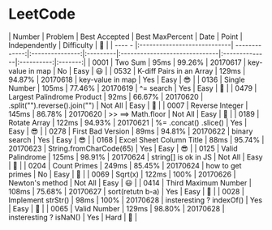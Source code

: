 # LeetCode


| Number | Problem                     | Best Accepted | Best MaxPercent | Date     | Point                         | Independently | Difficulty |   💖   |
| ---- - |:----------------------------| -------------:|:---------------:|:---------|:------------------------------|:--------------|:----------:|:-------:|
| 0001   | Two Sum                     | 95ms          | 99.26%          | 20170617 | key-value in map              | No            |    Easy    |   😃   |
| 0532   | K-diff Pairs in an Array    | 129ms         | 94.87%          | 20170618 | key-value in map              | Yes           |    Easy    |   😎   |
| 0136   | Single Number               | 105ms         | 77.46%          | 20170619 | ^= search                     | Yes           |    Easy    |   🙂   |
| 0479   | Largest Palindrome Product  | 92ms          | 66.67%          | 20170620 | .split("").reverse().join("") | Not All       |    Easy    |   🤢   |
| 0007   | Reverse Integer             | 145ms         | 86.78%          | 20170620 | >>   ==>   Math.floor         | Not All       |    Easy    |   🙂   |
| 0189   | Rotate Array                | 122ms         | 94.93%          | 20170621 | %=  .concat()  .slice()       | Yes           |    Easy    |   😎   |
| 0278   | First Bad Version           | 89ms          | 94.81%          | 20170622 | binary search                 | Yes           |    Easy    |   😎   |
| 0168   | Excel Sheet Column Title    | 88ms          | 95.74%          | 20170623 | String.fromCharCode(65)       | Yes           |    Easy    |   😎   |
| 0125   | Valid Palindrome            | 125ms         | 98.91%          | 20170624 | string[] is ok in JS          | Not All       |    Easy    |   🙂   |
| 0204   | Count Primes                | 249ms         | 85.45%          | 20170624 | how to get primes             | No            |    Easy    |   🤔   |
| 0069   | Sqrt(x)                     | 122ms         | 100%            | 20170626 | Newton's method               | Not All       |    Easy    |   😃   |
| 0414   | Third Maximum Number        | 108ms         | 75.68%          | 20170627 | sort(retutn b-a)              | Yes           |    Easy    |   🙂   |
| 0028   | Implement strStr()          | 98ms          | 100%            | 20170628 | insteresting ? indexOf()      | Yes           |    Easy    |   🤔   |
| 0065   | Valid Number                | 129ms         | 98.80%          | 20170628 | insteresting ? isNaN()        | Yes           |    Hard    |   🤔   |